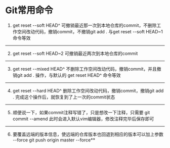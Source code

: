 # Git常用命令



1. get reset --soft HEAD^ 可撤销最近那一次到本地仓库的commit，不删除工作空间改动代码，撤销commit，不撤销git add . 与get reset --soft HEAD~1命令等效 

---

2. get reset --soft HEAD~2 可撤销最近两次到本地仓库的commit

---

3. get reset --mixed HEAD^ 不删除工作空间改动代码，撤销commit，并且撤销git add . 操作，与默认的 get reset HEAD^ 命令等效

---

4. get reset --hard HEAD^ 删除工作空间改动代码，撤销commit，撤销git add . 完成这个操作后，就恢复到了上一次的commit状态

---

5. 顺便说一下，如果commit注释写错了，只是想改一下注释，只需要 git commit --amend 此时会进入默认vim编辑器，修改注释完毕后保存即可

---

6. 要覆盖远端的版本信息，使远端的仓库版本也回退到相应的版本可以加上参数 --force
   git push origin master --force**